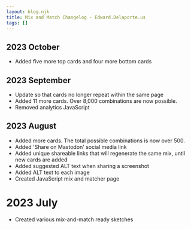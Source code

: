 ```yaml
---
layout: blog.njk
title: Mix and Match Changelog - Edward.Delaporte.us
tags: []
---
```


## 2023 October 

- Added five more top cards and four more bottom cards

## 2023 September

- Update so that cards no longer repeat within the same page
- Added 11 more cards. Over 8,000 combinations are now possible.
- Removed analytics JavaScript

## 2023 August

- Added more cards. The total possible combinations is now over 500.
- Added 'Share on Mastodon' social media link
- Added unique shareable links that will regenerate the same mix, until new cards are added
- Added suggested ALT text when sharing a screenshot
- Added ALT text to each image
- Created JavaScript mix and matcher page

# 2023 July

- Created various mix-and-match ready sketches

